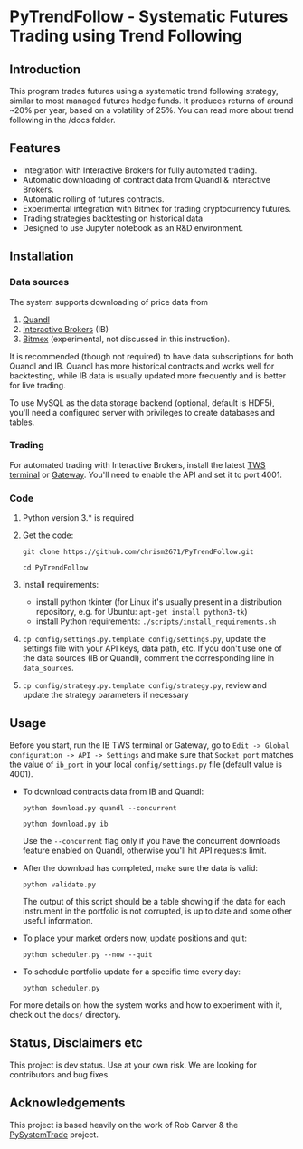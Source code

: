 # PyTrendFollow - Systematic Futures Trading using Trend Following

## Introduction

This program trades futures using a systematic trend following strategy, similar to most managed
 futures hedge funds. It produces returns of around ~20% per year, based on a volatility of 25%.
  You can read more about trend following in the /docs folder.

## Features
* Integration with Interactive Brokers for fully automated trading.
* Automatic downloading of contract data from Quandl & Interactive Brokers.
* Automatic rolling of futures contracts.
* Experimental integration with Bitmex for trading cryptocurrency futures.
* Trading strategies backtesting on historical data
* Designed to use Jupyter notebook as an R&D environment.

## Installation

### Data sources

The system supports downloading of price data from
 1. [Quandl](https://www.quandl.com/)
 1. [Interactive Brokers](https://www.interactivebrokers.com) (IB)
 1. [Bitmex](https://www.bitmex.com) (experimental, not discussed in this instruction).

It is recommended (though not required) to have data subscriptions for both Quandl and IB.
 Quandl has more historical contracts and works well for backtesting,
 while IB data is usually updated more frequently and is better for live trading.

To use MySQL as the data storage backend (optional, default is HDF5), you'll need a configured
 server with privileges to create databases and tables.

### Trading

For automated trading with Interactive Brokers, install the latest
 [TWS terminal](https://www.interactivebrokers.com/en/index.php?f=16040)
   or [Gateway](https://www.interactivebrokers.com/en/index.php?f=16457). You'll need to enable the API and set it to port 4001.

### Code

1. Python version 3.* is required
1. Get the code: 

    `git clone https://github.com/chrism2671/PyTrendFollow.git`
    
    `cd PyTrendFollow`
1. Install requirements:
    * install python tkinter (for Linux it's usually present in a distribution repository, e.g.
      for Ubuntu: `apt-get install python3-tk`)
    * install Python requirements: `./scripts/install_requirements.sh`
1. `cp config/settings.py.template config/settings.py`, update the settings file with your API keys,
 data path, etc. If you don't use one of the data sources (IB or Quandl), comment the corresponding
 line in `data_sources`.
1. `cp config/strategy.py.template config/strategy.py`, review and update the strategy parameters if
 necessary

## Usage

Before you start, run the IB TWS terminal or Gateway, go to `Edit -> Global configuration -> API ->
Settings` and make sure that `Socket port` matches the value of `ib_port` in your local
 `config/settings.py` file (default value is 4001).

* To download contracts data from IB and Quandl:

    `python download.py quandl --concurrent`

    `python download.py ib`

    Use the `--concurrent` flag only if you have the concurrent downloads feature enabled on Quandl,
 otherwise you'll hit API requests limit. 

* After the download has completed, make sure the data is valid:

    `python validate.py`

    The output of this script should be a table showing if the data for each instrument in the
    portfolio is not corrupted, is up to date and some other useful information.

* To place your market orders now, update positions and quit:
    
    `python scheduler.py --now --quit`

* To schedule portfolio update for a specific time every day:
    
    `python scheduler.py`

For more details on how the system works and how to experiment with it, check out the `docs/`
 directory.

## Status, Disclaimers etc

This project is dev status. Use at your own risk. We are looking for contributors and bug fixes.

## Acknowledgements

This project is based heavily on the work of Rob Carver & the
 [PySystemTrade](https://github.com/robcarver17/pysystemtrade) project.
